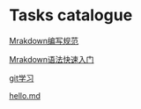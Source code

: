 # Tasks  catalogue
[Mrakdown编写规范](https://github.com/Mshenchen/Tasks/blob/e1b4f2a57f2e9d3791c65dea1cf34928353363f0/Markdown%20%E7%BC%96%E5%86%99%E8%A7%84%E8%8C%83.md)

[Mrakdown语法快速入门](https://github.com/Mshenchen/Tasks/blob/159c12030b3c8ef1078da05ba078600dcf1c099c/Markdown%E8%AF%AD%E6%B3%95%E5%BF%AB%E9%80%9F%E5%85%A5%E9%97%A8%20.md)

[git学习](https://github.com/Mshenchen/Tasks/blob/89264b5e7d0888662a6c248ae3693d37b3f222a7/git%E5%AD%A6%E4%B9%A0.md)

[hello.md](https://github.com/Mshenchen/Tasks/blob/81f7596050f8b08c406159e0eb24e10773bf733f/Hello.md)


